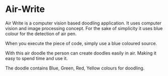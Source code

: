 # Air-Write
Air Write is a computer vision based doodling application.
It uses computer vision and image processing concept.
For the sake of simplicity it uses blue colour for the detection of air pen.

When you execute the piece of code, simply use a blue coloured source.

With this air doodle the person can create doodles easily in air.
Making it easy to spend time and use it.

The doodle contains Blue, Green, Red, Yellow colours for doodling.

